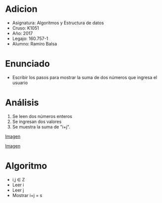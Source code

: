 # Adicion

* Asignatura: Algoritmos y Estructura de datos
* Cruso: K1051
* Año: 2017
* Legajo: 160.757-1
* Alumno: Ramiro Balsa

# Enunciado

* Escribir los pasos para mostrar la suma de dos números que ingresa el usuario

# Análisis

1. Se leen dos números enteros
2. Se ingresan dos valores
3. Se muestra la suma de "i+j".

[Imagen](Adición)

[Imagen](https://github.com/rbalsa/Adicion/blob/master/Adici%C3%B3n.png?raw=true)
 
 

# Algoritmo 

* i,j ∈ Z
* Leer i
* Leer j
* Mostrar i+j = s








